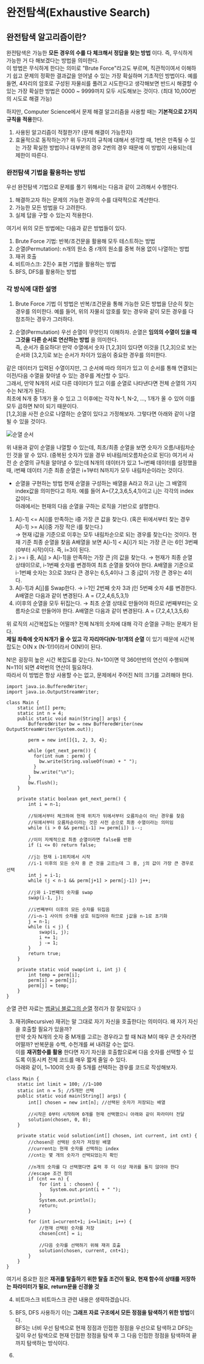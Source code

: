 완전탐색(Exhaustive Search)
===========

## 완전탐색 알고리즘이란?
완전탐색은 가능한 **모든 경우의 수를 다 체크해서 정답을 찾는 방법** 이다. 즉, 무식하게 가능한 거 다 해보겠다는 방법을 의미한다.  
이 방법은 무식하게 한다는 의미로 "Brute Force"라고도 부르며, 직관적이여서 이해하기 쉽고 문제의 정확한 결과값을 얻어낼 수 있는 가장 확실하며 기초적인 방법이다.
예를 들면, 4자리의 암호로 구성된 자물쇠를 풀려고 시도한다고 생각해보면 반드시 해결할 수 있는 가장 확실한 방법은 0000 ~ 9999까지 모두 시도해보는 것이다. (최대 10,000번의 시도로 해결 가능)  


하지만, Computer Science에서 문제 해결 알고리즘을 사용할 때는 **기본적으로 2가지 규칙을 적용**한다.  
1. 사용된 알고리즘이 적절한가? (문제 해결이 가능한지)
2. 효율적으로 동작하는가?
위 두가지의 규칙에 대해서 생각할 때, 1번은 만족될 수 있는 가장 확실한 방법이나 대부분의 경우 2번의 경우 때문에 이 방법이 사용되는데 제한이 따른다.  



### 완전탐색 기법을 활용하는 방법
우선 완전탐색 기법으로 문제를 풀기 위해서는 다음과 같이 고려해서 수행한다.  
1. 해결하고자 하는 문제의 가능한 경우의 수를 대략적으로 계산한다.
2. 가능한 모든 방법을 다 고려한다.
3. 실제 답을 구할 수 있는지 적용한다.


여기서 위의 모든 방법에는 다음과 같은 방법들이 있다.  
1. Brute Force 기법: 반복/조건문을 활용해 모두 테스트하는 방법
2. 순열(Permutation): n개의 원소 중 r개의 원소를 중복 허용 없이 나열하는 방법
3. 재귀 호출
4. 비트마스크: 2진수 표현 기법을 활용하는 방법
5. BFS, DFS를 활용하는 방법


### 각 방식에 대한 설명
1. Brute Force 기법
이 방법은 반복/조건문을 통해 가능한 모든 방법을 단순히 찾는 경우를 의미한다.
예를 들어, 위의 자물쇠 암호를 찾는 경우와 같이 모든 경우를 다 참조하는 경우가 그러하다.  


2. 순열(Permutation)
우선 순열이 무엇인지 이해하자. 순열은 **임의의 수열이 있을 때 그것을 다른 순서로 연산하는 방법** 을 의미한다.  
즉, 순서가 중요하다! 만약 수열에서 숫자 [1,2,3]이 있다면 이것을 [1,2,3]으로 보는 순서와 [3,2,1]로 보는 순서가 차이가 있음이 중요한 경우를 의미한다.  

같은 데이터가 입력된 수열이지만, 그 순서에 따라 의미가 있고 이 순서를 통해 연결되는 이전/다음 수열을 찾아낼 수 있는 경우를 계산할 수 있다.  
그래서, 만약 N개의 서로 다른 데이터가 있고 이를 순열로 나타낸다면 전체 순열의 가지 수는 N!개가 된다.  
최초에 N개 중 1개가 올 수 있고 그 이후에는 각각 N-1, N-2, ..., 1개가 올 수 있어 이를 모두 곱하면 N!이 되기 때문이다.  
[1,2,3]을 사전 순으로 나열하는 순열이 있다고 가정해보자. 그렇다면 아래와 같이 나열될 수 있을 것이다.  

![순열 순서](https://user-images.githubusercontent.com/47099798/132116528-03877b04-45d4-4c92-bcac-f1a3ab90ccc5.png)

위 내용과 같이 순열을 나열할 수 있는데, 최초/최종 순열을 보면 숫자가 오름/내림차순인 것을 알 수 있다. (중복된 숫자가 있을 경우 비내림/비오름차순으로 된다)
여기서 사전 순 순열의 규칙을 알아낼 수 있는데 N개의 데이터가 있고 1~i번째 데이터를 설정했을 때, i번째 데이터 기준 최종 순열은 i+1부터 N까지가 모두 내림차순이라는 것이다.  


* 순열을 구현하는 방법
현재 순열을 구성하는 배열을 A라고 하고 i,j는 그 배열의 index값을 의미한다고 하자. 예를 들어 A={7,2,3,6,5,4,1}이고 i,j는 각각의 index 값이다.  
아래에서는 현재의 다음 순열을 구하는 로직을 기반으로 설명한다.  
1. A[i-1] <= A[i]를 만족하는 i중 가장 큰 값을 찾는다. (혹은 뒤에서부터 찾는 경우 A[i-1] >= A[i]중 가장 작은 i를 찾는다.)  
   → 현재 i값을 기준으로 이후는 모두 내림차순으로 되는 경우를 찾는다는 것이다. 현재 기준 최종 순열을 찾음
     A배열을 보면 A[i-1] < A[i]가 되는 가장 큰 i는 6인 3번째(0부터 시작)이다. 즉, i=3이 된다.
2. j >= i 중, A[j] > A[i-1]을 만족하는 가장 큰 j의 값을 찾는다.
   → 현재가 최종 순열 상태이므로, i-1번째 숫자를 변경하여 최초 순열을 찾아야 한다.
     A배열을 기준으로 i-1번째 숫자는 3으로 3보다 큰 경우는 6,5,4이나 그 중 j값이 가장 큰 경우는 4이다.  
3. A[i-1]과 A[j]를 Swap한다.
   → i-1인 2번째 숫자 3과 j인 5번째 숫자 4를 변경한다. A배열은 다음과 같이 변경된다.
     A = {7,2,4,6,5,3,1}
4. i이후의 순열을 모두 뒤집는다.
   → 최초 순열 상태로 만들어야 하므로 i번째부터는 오름차순으로 만들어야 한다. A배열은 다음과 같이 변경된다.
     A = {7,2,4,1,3,5,6}


위 로직의 시간복잡도는 어떨까? 전체 N개의 숫자에 대해 각각 순열을 구하는 문제가 된다.  
**제일 좌축에 숫자 N개가 올 수 있고 각 자리마다(N-1)!개의 순열** 이 있기 때문에 시간복잡도는 O(N x (N-1)!)이라서 O(N!)이 된다.  

N!은 굉장히 높은 시간 복잡도를 갖는다. N=10이면 약 360만번의 연산이 수행되며 N=11이 되면 4억번의 연산이 필요하다.  
따라서 이 방법은 항상 사용할 수는 없고, 문제에서 주어진 N의 크기를 고려해야 한다.  

```
import java.io.BufferedWriter;
import java.io.OutputStreamWriter;

class Main {
    static int[] perm;
    static int n = 4;
    public static void main(String[] args) {
        BufferedWriter bw = new BufferedWriter(new OutputStreamWriter(System.out));

        perm = new int[]{1, 2, 3, 4};
        
        while (get_next_perm()) {
          for(int num : perm) {
            bw.write(String.valueOf(num) + " ");
          }
          bw.write("\n");
        }
        bw.flush();
    }

    private static boolean get_next_perm() {
        int i = n-1;

        //뒤에서부터 체크하여 현재 위치가 뒤에서부터 오름차순이 아닌 경우를 찾음
        //뒤에서부터 오름차순이라는 것은 사전 순으로 최종 수열이라는 의미임
        while (i > 0 && perm[i-1] >= perm[i]) i--;

        //이미 자체적으로 최종 순열이라면 false를 반환
        if (i <= 0) return false;

        //j는 현재 i-1위치에서 시작
        //i-1 이후의 모든 숫자 중 큰 것을 고르는데 그 중, j의 값이 가장 큰 경우로 선택
        int j = i-1;
        while (j < n-1 && perm[j+1] > perm[j-1]) j++;

        //j와 i-1번째의 숫자를 swap
        swap(i-1, j);

        //i번째부터 이후의 모든 숫자를 뒤집음
        //i~n-1 사이의 숫자를 상호 뒤집어야 하므로 j값을 n-1로 초기화
        j = n-1;
        while (i < j) {
            swap(i, j);
            i += 1;
            j -= 1;
        }
        return true;
    }

    private static void swap(int i, int j) {
        int temp = perm[i];
        perm[i] = perm[j];
        perm[j] = temp;
    }
}
```
순열 관련 자료는 [뱀귤님 블로그의 순열](https://bcp0109.tistory.com/14) 정리가 참 잘되있다 :)  


3. 재귀(Recursive)
재귀는 말 그대로 자기 자신을 호출한다는 의미이다. 왜 자기 자신을 호출할 필요가 있을까?  
만약 숫자 N개의 숫자 중 M개를 고르는 경우라고 할 때 N과 M이 매우 큰 숫자라면 어떨까? 반복문을 수백, 수천개를 써 내려갈 수는 없다.  
이를 **재귀함수를 활용** 한다면 자기 자신을 호출함으로써 다음 숫자를 선택할 수 있도록 이동시켜 전체 코드를 매우 짧게 줄일 수 있다.  
아래와 같이, 1~100의 숫자 중 5개를 선택하는 경우를 코드로 작성해보자.  

```
class Main {
    static int limit = 100; //1~100
    static int n = 5; //5개만 선택
    public static void main(String[] args) {
        int[] chosen = new int[n]; //선택된 숫자가 저장되는 배열

        //시작은 0부터 시작하며 0개를 현재 선택했으니 아래와 같이 파라미터 전달
        solution(chosen, 0, 0);
    }

    private static void solution(int[] chosen, int current, int cnt) {
        //chosen은 선택된 숫자가 저장된 배열
        //current는 현재 숫자를 선택하는 index
        //cnt는 몇 개의 숫자가 선택되었는지 확인

        //n개의 숫자를 다 선택했다면 출력 후 더 이상 재귀를 돌지 않아야 한다
        //escape 조건 정의
        if (cnt == n) {
            for (int i : chosen) {
                System.out.print(i + " ");
            }
            System.out.println();
            return;
        }

        for (int i=current+1; i<=limit; i++) {
            //현재 선택된 숫자를 저장
            chosen[cnt] = i;

            //다음 숫자를 선택하기 위해 재귀 호출
            solution(chosen, current, cnt+1);
        }
    }
}
```

여기서 중요한 점은 **재귀를 탈출하기 위한 탈출 조건이 필요**, **현재 함수의 상태를 저장하는 파라미터가 필요**, **return문을 신경쓸 것**  

4. 비트마스크
비트마스크 관련 내용은 생략하겠습니다.  


5. BFS, DFS 사용하기
이는 **그래프 자료 구조에서 모든 정점을 탐색하기 위한 방법**이다.  
BFS는 너비 우선 탐색으로 현재 정점과 인접한 정점을 우선으로 탐색하고 DFS는 깊이 우선 탐색으로 현재 인접한 정점을 탐색 후 그 다음 인접한 정점을 탐색하여 끝까지 탐색하는 방식이다.  
6. 












